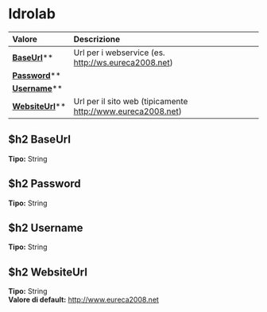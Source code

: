 # Idrolab

| Valore| Descrizione |
| :--- | :--- |
| [**BaseUrl**](#baseurl)** | Url per i webservice (es. http://ws.eureca2008.net) |
| [**Password**](#password)** |  |
| [**Username**](#username)** |  |
| [**WebsiteUrl**](#websiteurl)** | Url per il sito web (tipicamente http://www.eureca2008.net) |

$h2 BaseUrl 
-----
**Tipo:** String	 

$h2 Password 
-----
**Tipo:** String	 

$h2 Username 
-----
**Tipo:** String	 

$h2 WebsiteUrl 
-----
**Tipo:** String	 
**Valore di default:** http://www.eureca2008.net

